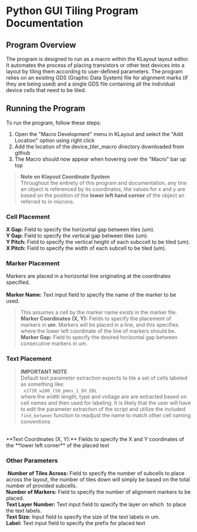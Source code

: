 # Python GUI Tiling Program Documentation

## Program Overview
The program is designed to run as a macro within the KLayout layout editor. It automates the process of placing transistors or other test devices into a layout by tiling them according to user-defined parameters. The program relies on an existing GDS (Graphic Data System) file for alignment marks (if they are being used) and a single GDS file containing all the individual device cells that need to be tiled.

## Running the Program
To run the program, follow these steps:

1. Open the "Macro Development" menu in KLayout and select the "Add Location" option using right click
2. Add the location of the device_tiler_macro directory downloaded from github
3. The Macro should now appear when hovering over the "Macro" bar up top

>  **Note on Klayout Coordinate System**  <br>
>  Throughout the entirety of this program and documentation, any tine an object is referenced by its coordinates, the values for x and y are based on the position of the **lower left hand corner** of the object an referred to in microns.

### Cell Placement
**X Gap:** Field to specify the horizontal gap between tiles (um).  <br>
**Y Gap:** Field to specify the vertical gap between tiles (um). <br>
**Y Pitch:** Field to specify the vertical height of each subccell to be tiled (um). <br>
**X Pitch:** Field to specify the width of each subcell to be tiled (um).

### Marker Placement
Markers are placed in a horizontal line originating at the coordinates specified. <br> <br>
**Marker Name:** Text input field to specify the name of the marker to be used.
> This assumes a cell by the marker name exists in the marker file.
**Marker Coordinates (X, Y):** Fields to specify the placement of markers in **um**.
> Markers will be placed in a line, and this specifies where the lower left coordinate of the line of markers should be. 
**Marker Gap:** Field to specify the desired horizontal gap between consecutive markers in um.




### Text Placement 
>  **IMPORTANT NOTE** <br> Default text parameter extraction expects to tile a set of cells labeled as something like: <br> 
> `x1T1R_w100_l50_pmos_1_8V_EBL` <br>
>  where the width length, type and voltage are are extracted based on cell names and then used for labeling. It is likely that the user will have to edit the parameter extraction of the script and utilize the included `find_between` function to readjust the name to match other cell naming conventions
<br>
**Text Coordinates (X, Y):** Fields to specify the X and Y coordinates of the **lower left corner** of the placed text


### Other Parameters
 **Number of Tiles Across:** Field to specify the number of subcells to place across the layout, the number of tiles down will simply be based on the total number of provided subcells. <br>
**Number of Markers:** Field to specify the number of alignment markers to be placed. <br>
**Text Layer Number:** Text input field to specify the layer on which  to place the text labels. <br>
**Text Size:** Input field to specify the size of the text labels in um. <br>
**Label:** Text input field to specify the prefix for placed text <br>


